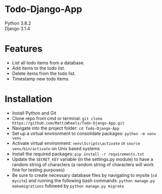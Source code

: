 # Todo-Django-App

Python 3.8.2<br>
Django 3.1.4<br>

# Features

- List all todo items from a database.
- Add items to the todo list.
- Delete items from the todo list.
- Timestamp new todo items.

# Installation

- Install Python and Git
- Clone repo from cmd or terminal: `git clone https://github.com/MattiWheels/Todo-Django-App.git`
- Navigate into the project folder: `cd Todo-Django-App`
- Set up a virtual environment to consolidate packages: `python -m venv venv`
- Activate virtual environment: `venv\Scripts\activate` or `source venv/bin/activate` on Unix based systems
- Install the required packages: `pip install -r requirements.txt`
- Update the `SECRET_KEY` variable (in the settings.py module) to have a random string of characters (a random string of characters will work fine for testing purposes)
- Be sure to create necessary database files by navigating to mysite (`cd mysite`) and running the following bash commands: `python manage.py makemigrations` followed by `python manage.py migrate`

